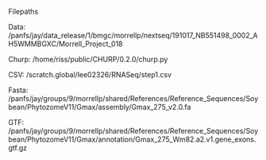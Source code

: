 Filepaths


Data: /panfs/jay/data_release/1/bmgc/morrellp/nextseq/191017_NB551498_0002_AH5WMMBGXC/Morrell_Project_018   

Churp: /home/riss/public/CHURP/0.2.0/churp.py    

CSV: /scratch.global/lee02326/RNASeq/step1.csv    

Fasta: /panfs/jay/groups/9/morrellp/shared/References/Reference_Sequences/Soybean/PhytozomeV11/Gmax/assembly/Gmax_275_v2.0.fa    

GTF: /panfs/jay/groups/9/morrellp/shared/References/Reference_Sequences/Soybean/PhytozomeV11/Gmax/annotation/Gmax_275_Wm82.a2.v1.gene_exons.gtf.gz
